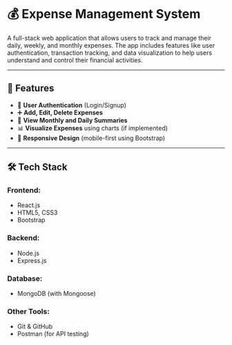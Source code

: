 # 💰 Expense Management System

A full-stack web application that allows users to track and manage their daily, weekly, and monthly expenses. The app includes features like user authentication, transaction tracking, and data visualization to help users understand and control their financial activities.

---

## 🚀 Features

- 🔐 **User Authentication** (Login/Signup)
- ➕ **Add, Edit, Delete Expenses**
- 📅 **View Monthly and Daily Summaries**
- 📊 **Visualize Expenses** using charts (if implemented)
- 📱 **Responsive Design** (mobile-first using Bootstrap)

---

## 🛠️ Tech Stack

### Frontend:
- React.js
- HTML5, CSS3
- Bootstrap

### Backend:
- Node.js
- Express.js

### Database:
- MongoDB (with Mongoose)

### Other Tools:
- Git & GitHub
- Postman (for API testing)

